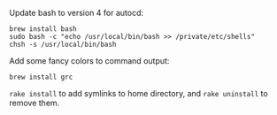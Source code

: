 Update bash to version 4 for autocd:

    brew install bash
    sudo bash -c "echo /usr/local/bin/bash >> /private/etc/shells"
    chsh -s /usr/local/bin/bash

Add some fancy colors to command output:

    brew install grc

`rake install` to add symlinks to home directory, and `rake uninstall` to remove them.
